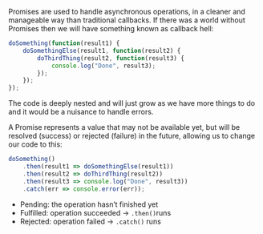 Promises are used to handle asynchronous operations, in a cleaner and manageable way than traditional callbacks. If there was a world without Promises then we will have something known as callback hell:
```js
doSomething(function(result1) {
    doSomethingElse(result1, function(result2) {
        doThirdThing(result2, function(result3) {
            console.log("Done", result3);
        });
    });
});
```
The code is deeply nested and will just grow as we have more things to do and it would be a nuisance to handle errors.

A Promise represents a value that may not be available yet, but will be resolved (success) or rejected (failure) in the future, allowing us to change our code to this:
```js
doSomething()
    .then(result1 => doSomethingElse(result1))
    .then(result2 => doThirdThing(result2))
    .then(result3 => console.log("Done", result3))
    .catch(err => console.error(err));
```
- Pending: the operation hasn’t finished yet
- Fulfilled: operation succeeded → `.then()`runs
- Rejected: operation failed → `.catch()` runs

